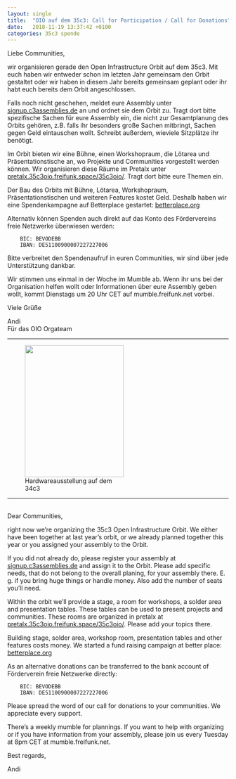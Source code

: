 ```yaml
---
layout: single
title:  "OIO auf dem 35c3: Call for Participation / Call for Donations"
date:   2018-11-19 13:37:42 +0100
categories: 35c3 spende
---
```


Liebe Communities,

wir organisieren gerade den Open Infrastructure Orbit auf dem 35c3. Mit euch haben wir entweder schon im letzten Jahr gemeinsam den Orbit gestaltet oder wir haben in diesem Jahr bereits gemeinsam geplant oder ihr habt euch bereits dem Orbit angeschlossen.

Falls noch nicht geschehen, meldet eure Assembly unter [signup.c3assemblies.de](https://signup.c3assemblies.de/) an und ordnet sie dem Orbit zu. Tragt dort bitte spezifische Sachen für eure Assembly ein, die nicht zur Gesamtplanung des Orbits gehören, z.B. falls ihr besonders große Sachen mitbringt, Sachen gegen Geld eintauschen wollt. Schreibt außerdem, wieviele Sitzplätze ihr benötigt.

Im Orbit bieten wir eine Bühne, einen Workshopraum, die Lötarea und Präsentationstische an, wo Projekte und Communities vorgestellt werden können. Wir organisieren diese Räume im Pretalx unter [pretalx.35c3oio.freifunk.space/35c3oio/](https://pretalx.35c3oio.freifunk.space/35c3oio/). Tragt dort bitte eure Themen ein.

Der Bau des Orbits mit Bühne, Lötarea, Workshopraum, Präsentationstischen und weiteren Features kostet Geld. Deshalb haben wir eine Spendenkampagne auf Betterplace gestartet: [betterplace.org](https://www.betterplace.org/de/projects/12172-freifunk-net)

Alternativ können Spenden auch direkt auf das Konto des Fördervereins freie Netzwerke überwiesen werden:

```
    BIC: BEVODEBB
    IBAN: DE51100900007227227006
```

Bitte verbreitet den Spendenaufruf in euren Communities, wir sind über jede Unterstützung dankbar.

Wir stimmen uns einmal in der Woche im Mumble ab. Wenn ihr uns bei der Organisation helfen wollt oder Informationen über eure Assembly geben wollt, kommt Dienstags um 20 Uhr CET auf mumble.freifunk.net vorbei.

Viele Grüße

Andi<br/>
Für das OIO Orgateam

<hr>
<figure style="width: 225px;" ><img src="https://blog.freifunk.net/wp-content/uploads/2018/11/ff-34c3-hardware-225x300.jpg" alt="" width="225" height="300"><figcaption class="wp-caption-text">Hardwareausstellung auf dem 34c3</figcaption></figure>

<hr>
<br/>
Dear Communities,

right now we’re organizing the 35c3 Open Infrastructure Orbit. We either have been together at last year’s orbit, or we already planned together this year or you assigned your assembly to the Orbit.

If you did not already do, please register your assembly at [signup.c3assemblies.de](https://signup.c3assemblies.de/) and assign it to the Orbit. Please add specific needs, that do not belong to the overall planing, for your assembly there. E. g. if you bring huge things or handle money. Also add the number of seats you’ll need.

Within the orbit we’ll provide a stage, a room for workshops, a solder area and presentation tables. These tables can be used to present projects and communities. These rooms are organized in pretalx at [pretalx.35c3oio.freifunk.space/35c3oio/](https://pretalx.35c3oio.freifunk.space/35c3oio/). Please add your topics there.

Building stage, solder area, workshop room, presentation tables and other features costs money. We started a fund raising campaign at better place: [betterplace.org](https://www.betterplace.org/de/projects/12172-freifunk-net)

As an alternative donations can be transferred to the bank account of Förderverein freie Netzwerke directly:

```
    BIC: BEVODEBB
    IBAN: DE51100900007227227006
```
Please spread the word of our call for donations to your communities. We appreciate every support.

There’s a weekly mumble for plannings. If you want to help with organizing or if you have information from your assembly, please join us every Tuesday at 8pm CET at mumble.freifunk.net.

Best regards,

Andi
